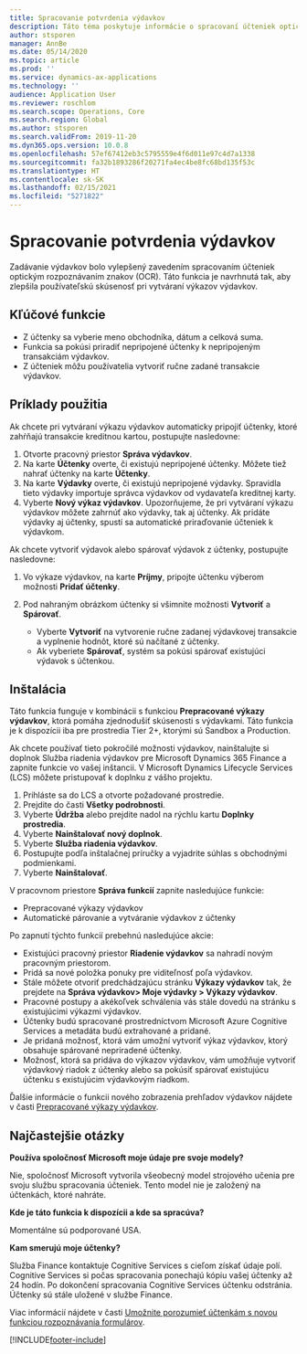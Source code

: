 ```yaml
---
title: Spracovanie potvrdenia výdavkov
description: Táto téma poskytuje informácie o spracovaní účteniek optickým rozpoznávaním znakov (OCR). Táto funkcia je navrhnutá tak, aby zlepšila používateľskú skúsenosť pri vytváraní výkazov výdavkov v Microsoft Dynamics 365 Finance.
author: stsporen
manager: AnnBe
ms.date: 05/14/2020
ms.topic: article
ms.prod: ''
ms.service: dynamics-ax-applications
ms.technology: ''
audience: Application User
ms.reviewer: roschlom
ms.search.scope: Operations, Core
ms.search.region: Global
ms.author: stsporen
ms.search.validFrom: 2019-11-20
ms.dyn365.ops.version: 10.0.8
ms.openlocfilehash: 57ef67412eb3c5795559e4f6d011e97c4d7a1338
ms.sourcegitcommit: fa32b1893286f20271fa4ec4be8fc68bd135f53c
ms.translationtype: HT
ms.contentlocale: sk-SK
ms.lasthandoff: 02/15/2021
ms.locfileid: "5271822"
---
```

# <a name="expense-receipt-processing"></a>Spracovanie potvrdenia výdavkov

Zadávanie výdavkov bolo vylepšený zavedením spracovaním účteniek optickým rozpoznávaním znakov (OCR). Táto funkcia je navrhnutá tak, aby zlepšila používateľskú skúsenosť pri vytváraní výkazov výdavkov.

## <a name="key-features"></a>Kľúčové funkcie

- Z účtenky sa vyberie meno obchodníka, dátum a celková suma.
- Funkcia sa pokúsi priradiť nepripojené účtenky k nepripojeným transakciám výdavkov.
- Z účteniek môžu používatelia vytvoriť ručne zadané transakcie výdavkov.

## <a name="usage-examples"></a>Príklady použitia

Ak chcete pri vytváraní výkazu výdavkov automaticky pripojiť účtenky, ktoré zahŕňajú transakcie kreditnou kartou, postupujte nasledovne:

  1. Otvorte pracovný priestor **Správa výdavkov**.
  2. Na karte **Účtenky** overte, či existujú nepripojené účtenky. Môžete tiež nahrať účtenky na karte **Účtenky**.
  3. Na karte **Výdavky** overte, či existujú nepripojené výdavky. Spravidla tieto výdavky importuje správca výdavkov od vydavateľa kreditnej karty.
  4. Vyberte **Nový výkaz výdavkov**. Upozorňujeme, že pri vytváraní výkazu výdavkov môžete zahrnúť ako výdavky, tak aj účtenky. Ak pridáte výdavky aj účtenky, spustí sa automatické priraďovanie účteniek k výdavkom.

Ak chcete vytvoriť výdavok alebo spárovať výdavok z účtenky, postupujte nasledovne:

  1. Vo výkaze výdavkov, na karte **Príjmy**, pripojte účtenku výberom možnosti **Pridať účtenky**.
  2. Pod nahraným obrázkom účtenky si všimnite možnosti **Vytvoriť** a **Spárovať**.

      - Vyberte **Vytvoriť** na vytvorenie ručne zadanej výdavkovej transakcie a vyplnenie hodnôt, ktoré sú načítané z účtenky.
      - Ak vyberiete **Spárovať**, systém sa pokúsi spárovať existujúci výdavok s účtenkou.

## <a name="installation"></a>Inštalácia

Táto funkcia funguje v kombinácii s funkciou **Prepracované výkazy výdavkov**, ktorá pomáha zjednodušiť skúsenosti s výdavkami. Táto funkcia je k dispozícii iba pre prostredia Tier 2+, ktorými sú Sandbox a Production.

Ak chcete používať tieto pokročilé možnosti výdavkov, nainštalujte si doplnok Služba riadenia výdavkov pre Microsoft Dynamics 365 Finance a zapnite funkcie vo vašej inštancii. V Microsoft Dynamics Lifecycle Services (LCS) môžete pristupovať k doplnku z vášho projektu.

1. Prihláste sa do LCS a otvorte požadované prostredie.
2. Prejdite do časti **Všetky podrobnosti**.
3. Vyberte **Údržba** alebo prejdite nadol na rýchlu kartu **Doplnky prostredia**.
4. Vyberte **Nainštalovať nový doplnok**.
5. Vyberte **Služba riadenia výdavkov**.
6. Postupujte podľa inštalačnej príručky a vyjadrite súhlas s obchodnými podmienkami.
7. Vyberte **Nainštalovať**.

V pracovnom priestore **Správa funkcií** zapnite nasledujúce funkcie:

- Prepracované výkazy výdavkov
- Automatické párovanie a vytváranie výdavkov z účtenky

Po zapnutí týchto funkcií prebehnú nasledujúce akcie:

- Existujúci pracovný priestor **Riadenie výdavkov** sa nahradí novým pracovným priestorom.
- Pridá sa nové položka ponuky pre viditeľnosť poľa výdavkov.
- Stále môžete otvoriť predchádzajúcu stránku **Výkazy výdavkov** tak, že prejdete na **Správa výdavkov> Moje výdavky > Výkazy výdavkov**.
- Pracovné postupy a akékoľvek schválenia vás stále dovedú na stránku s existujúcimi výkazmi výdavkov.
- Účtenky budú spracované prostredníctvom Microsoft Azure Cognitive Services a metadáta budú extrahované a pridané.
- Je pridaná možnosť, ktorá vám umožní vytvoriť výkaz výdavkov, ktorý obsahuje spárované nepriradené účtenky.
- Možnosť, ktorá sa pridáva do výkazov výdavkov, vám umožňuje vytvoriť výdavkový riadok z účtenky alebo sa pokúsiť spárovať existujúcu účtenku s existujúcim výdavkovým riadkom.

Ďalšie informácie o funkcii nového zobrazenia prehľadov výdavkov nájdete v časti [Prepracované výkazy výdavkov](ExpenseWorkspaceNew.md).

## <a name="frequently-asked-questions"></a>Najčastejšie otázky

**Používa spoločnosť Microsoft moje údaje pre svoje modely?**

Nie, spoločnosť Microsoft vytvorila všeobecný model strojového učenia pre svoju službu spracovania účteniek. Tento model nie je založený na účtenkách, ktoré nahráte.

**Kde je táto funkcia k dispozícii a kde sa spracúva?**

Momentálne sú podporované USA.

**Kam smerujú moje účtenky?**

Služba Finance kontaktuje Cognitive Services s cieľom získať údaje polí. Cognitive Services si počas spracovania ponechajú kópiu vašej účtenky až 24 hodín. Po dokončení spracovania Cognitive Services účtenku odstránia. Účtenky sú stále uložené v službe Finance.

Viac informácií nájdete v časti [Umožnite porozumieť účtenkám s novou funkciou rozpoznávania formulárov](https://azure.microsoft.com/blog/enable-receipt-understanding-with-form-recognizer-s-new-capability/).


[!INCLUDE[footer-include](../includes/footer-banner.md)]